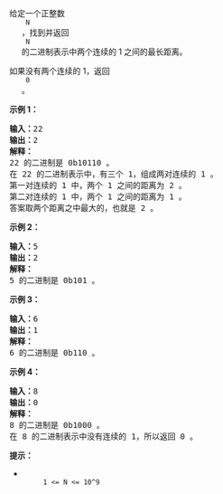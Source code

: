 <html>
 <body>
  <p>
   给定一个正整数
   <code>
    N
   </code>
   ，找到并返回
   <code>
    N
   </code>
   的二进制表示中两个连续的 1 之间的最长距离。
  </p>
  <p>
   如果没有两个连续的 1，返回
   <code>
    0
   </code>
   。
  </p>
  <p>
  </p>
  <ul>
  </ul>
  <p>
   <strong>
    示例 1：
   </strong>
  </p>
  <pre><strong>输入：</strong>22
<strong>输出：</strong>2
<strong>解释：</strong>
22 的二进制是 0b10110 。
在 22 的二进制表示中，有三个 1，组成两对连续的 1 。
第一对连续的 1 中，两个 1 之间的距离为 2 。
第二对连续的 1 中，两个 1 之间的距离为 1 。
答案取两个距离之中最大的，也就是 2 。
</pre>
  <p>
   <strong>
    示例 2：
   </strong>
  </p>
  <pre><strong>输入：</strong>5
<strong>输出：</strong>2
<strong>解释：</strong>
5 的二进制是 0b101 。
</pre>
  <p>
   <strong>
    示例 3：
   </strong>
  </p>
  <pre><strong>输入：</strong>6
<strong>输出：</strong>1
<strong>解释：</strong>
6 的二进制是 0b110 。
</pre>
  <p>
   <strong>
    示例 4：
   </strong>
  </p>
  <pre><strong>输入：</strong>8
<strong>输出：</strong>0
<strong>解释：</strong>
8 的二进制是 0b1000 。
在 8 的二进制表示中没有连续的 1，所以返回 0 。
</pre>
  <p>
  </p>
  <p>
   <strong>
    提示：
   </strong>
  </p>
  <ul>
   <li>
    <code>
     1 &lt;= N &lt;= 10^9
    </code>
   </li>
  </ul>
 </body>
</html>